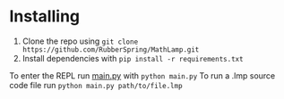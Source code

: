 # Installing

1. Clone the repo using `git clone https://github.com/RubberSpring/MathLamp.git`
2. Install dependencies with `pip install -r requirements.txt`

To enter the REPL run [main.py](https://github.com/RubberSpring/MathLamp/blob/master/main.py) with `python main.py`
To run a .lmp source code file run `python main.py path/to/file.lmp`